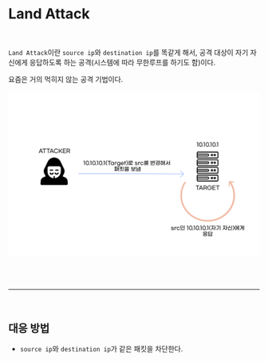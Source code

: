 # Land Attack

<br>

`Land Attack`이란 `source ip`와 `destination ip`를 똑같게 해서, 공격 대상이 자기 자신에게 응답하도록 하는 공격(시스템에 따라 무한루프를 하기도 함)이다.

요즘은 거의 먹히지 않는 공격 기법이다.

![Image](./../../Image/../../Image/LandAttack.png)

<br><br>

---

<br>

## 대응 방법

- `source ip`와 `destination ip`가 같은 패킷을 차단한다.